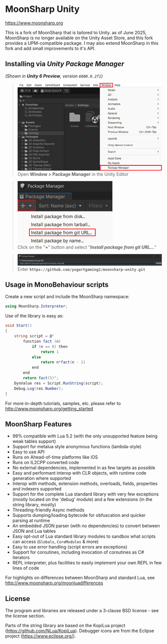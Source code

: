 MoonSharp **Unity**
=========
https://www.moonsharp.org

This is a fork of MoonSharp that is tailored to Unity. as of June 2025, MoonSharp is no longer available on the Unity Asset Store, and this fork provides a UPM-compatible package. I may also extend MoonSharp in this fork and add small improvements to it's API.

## Installing via *Unity Package Manager* 
*(Shown in **Unity 6 Preview**, version `6000.0.2f1`)*
> ![Step 1](step1.png)  
> Open **Window > Package Manager** in the Unity Editor

> ![Step 2](step2.png)  
> Click on the "**+**" button and select "***Install package from git URL...***"

> ![Step 3](step3.png)  
> Enter **`https://github.com/yogurtgaming2/moonsharp-unity.git`**

## Usage in MonoBehaviour scripts

Create a new script and include the MoonSharp namespace:
```csharp
using MoonSharp.Interpreter;
```
Use of the library is easy as:
```csharp
void Start()
{
	string script = @"    
		function fact (n)
			if (n == 0) then
				return 1
			else
				return n*fact(n - 1)
			end
		end
		return fact(5)";
	DynValue res = Script.RunString(script);
	Debug.Log(res.Number);
}
```
For more in-depth tutorials, samples, etc. please refer to http://www.moonsharp.org/getting_started

## MoonSharp Features
* 99% compatible with Lua 5.2 (with the only unsupported feature being weak tables support) 
* Support for metalua style anonymous functions (lambda-style)
* Easy to use API
* Runs on Ahead-of-time platforms like iOS
* Runs on IL2CPP converted code
* No external dependencies, implemented in as few targets as possible
* Easy and performant interop with CLR objects, with runtime code generation where supported
* Interop with methods, extension methods, overloads, fields, properties and indexers supported
* Support for the complete Lua standard library with very few exceptions (mostly located on the 'debug' module) and a few extensions (in the string library, mostly)
* Threading-friendly Async methods
* Supports dumping/loading bytecode for obfuscation and quicker parsing at runtime
* An embedded JSON parser (with no dependencies) to convert between JSON and Lua tables
* Easy opt-out of Lua standard library modules to sandbox what scripts can access (`Globals`, `CoreModules` & more)
* Easy to use error handling (script errors are exceptions)
* Support for coroutines, including invocation of coroutines as C# iterators 
* REPL interpreter, plus facilities to easily implement your own REPL in few lines of code

For highlights on differences between MoonSharp and standard Lua, see http://www.moonsharp.org/moonluadifferences

## License

The program and libraries are released under a 3-clause BSD license - see the license section.

Parts of the string library are based on the KopiLua project (https://github.com/NLua/KopiLua).
Debugger icons are from the Eclipse project (https://www.eclipse.org/).